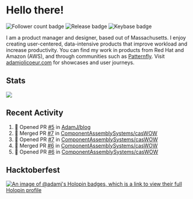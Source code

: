 # Hello there!

![Follower count badge](https://img.shields.io/github/followers/adamj?style=for-the-badge&logo=GitHub&logoColor=%23fff&link=https%3A%2F%2Fwww.github.com%2Fadamj)
![Release badge](https://img.shields.io/github/v/release/adamj/adamj?style=for-the-badge&logo=GitHub&logoColor=%23fff)
![Keybase badge](https://img.shields.io/keybase/pgp/mindreeper2420?style=for-the-badge&logo=keybase&logoColor=%23fff)

I am a product manager and designer, based out of Massachusetts. I enjoy creating user-centered, data-intensive products that improve workload and increase productivity. You can find my work in products from Red Hat and Amazon (AWS), and through communities such as [Patternfly](https://www.patternfly.org). Visit [adamjolicoeur.com](https://www.adamjolicoeur.com) for showcases and user journeys.

<!--
> Recent Activity automated using [GitHub Activity Readme Workflow](https://github.com/marketplace/actions/github-activity-readme)
> Icons from [Simple Icons](https://simpleicons.org)
> Badges from [Shields.io](https://shields.io)
> Readme Stats from [Readme Stats Workflow](https://github.com/anuraghazra/github-readme-stats)
-->

## Stats

<!-- Advanced stats -->
<picture>
  <source
    srcset="https://github-readme-stats.vercel.app/api?username=adamj&rank_icon=github&show_icons=true&theme=dark"
    media="(prefers-color-scheme: dark)"
  />
  <source
    srcset="https://github-readme-stats.vercel.app/api?username=adamj&rank_icon=github&show_icons=true"
    media="(prefers-color-scheme: light), (prefers-color-scheme: no-preference)"
  />
  <img src="https://github-readme-stats.vercel.app/api?username=adamj&rank_icon=github&show_icons=true" />
</picture>

## Recent Activity
<!-- Updates Every Monday at 6PM UTC (1PM EST) -->

<!--START_SECTION:activity-->
1. 💪 Opened PR [#5](https://github.com/AdamJ/blog/pull/5) in [AdamJ/blog](https://github.com/AdamJ/blog)
2. 🎉 Merged PR [#7](https://github.com/ComponentAssemblySystems/casWOW/pull/7) in [ComponentAssemblySystems/casWOW](https://github.com/ComponentAssemblySystems/casWOW)
3. 💪 Opened PR [#7](https://github.com/ComponentAssemblySystems/casWOW/pull/7) in [ComponentAssemblySystems/casWOW](https://github.com/ComponentAssemblySystems/casWOW)
4. 🎉 Merged PR [#6](https://github.com/ComponentAssemblySystems/casWOW/pull/6) in [ComponentAssemblySystems/casWOW](https://github.com/ComponentAssemblySystems/casWOW)
5. 💪 Opened PR [#6](https://github.com/ComponentAssemblySystems/casWOW/pull/6) in [ComponentAssemblySystems/casWOW](https://github.com/ComponentAssemblySystems/casWOW)
<!--END_SECTION:activity-->

## Hacktoberfest

[![An image of @adamj's Holopin badges, which is a link to view their full Holopin profile](https://holopin.me/adamj)](https://holopin.io/@adamj)

